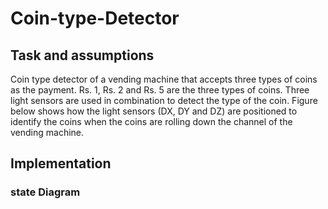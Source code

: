 # Coin-type-Detector

## Task and assumptions

Coin type detector of a vending machine that accepts three types of coins as the payment. Rs. 1, Rs. 2 and Rs. 5 are the three types of coins. Three light sensors are used in combination to detect the type of the coin. Figure below shows how the light sensors (DX, DY and DZ) are positioned to identify the coins when the coins are rolling down the channel of the vending machine. 


## Implementation

### state Diagram
